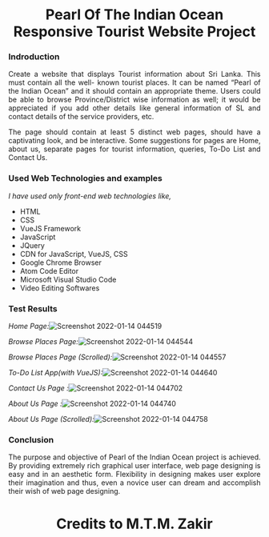 <h1 align="center">Pearl Of The Indian Ocean <br>Responsive Tourist Website Project</h1>

### Indroduction 
<p align="justify"> Create a website that displays Tourist information about Sri Lanka. This must contain all the well- known tourist places. It can be named “Pearl of the Indian Ocean” and it should contain an appropriate theme. Users could be able to browse Province/District wise information as well; it would be appreciated if you add other details like general information of SL and contact details of the service providers, etc.</p>
  
<p align="justify">The page should contain at least 5 distinct web pages, should have a captivating look, and be interactive. Some suggestions for pages are Home, about us, separate pages for tourist information, queries, To-Do List and Contact Us.<p>

### Used Web Technologies and examples
*I have used only front-end web technologies like,*
- HTML                        
- CSS                 
- VueJS Framework
- JavaScript
- JQuery
- CDN for JavaScript, VueJS, CSS
- Google Chrome Browser     
- Atom Code Editor    
- Microsoft Visual Studio Code
- Video Editing Softwares
  
### Test Results
*Home Page:*![Screenshot 2022-01-14 044519](https://user-images.githubusercontent.com/90142607/186636537-a3fb0c7e-9c22-42f3-8396-45cb0372ee93.png)

*Browse Places Page:*![Screenshot 2022-01-14 044544](https://user-images.githubusercontent.com/90142607/186636619-ce32aea3-481f-417c-8106-b123c91d1f10.png)

*Browse Places Page (Scrolled):*![Screenshot 2022-01-14 044557](https://user-images.githubusercontent.com/90142607/186636636-80780beb-ccdb-45cf-9efa-aa5c4e3b7309.png)

*To-Do List App(with VueJS):*![Screenshot 2022-01-14 044640](https://user-images.githubusercontent.com/90142607/186636670-3c47756d-1789-458c-9d50-1b000c724f43.png)

*Contact Us Page :*![Screenshot 2022-01-14 044702](https://user-images.githubusercontent.com/90142607/186636688-92971806-a40d-4e94-887a-3cf2f74f5b0c.png)

*About Us Page :*![Screenshot 2022-01-14 044740](https://user-images.githubusercontent.com/90142607/186636706-75c0a257-63a8-4748-88db-26cd55366f87.png)

*About Us Page (Scrolled):*![Screenshot 2022-01-14 044758](https://user-images.githubusercontent.com/90142607/186636749-034e3787-9ad1-4789-92f0-8f7919a860dc.png)


### Conclusion
<p align="justify">The purpose and objective of Pearl of the Indian Ocean project is achieved. By providing extremely rich graphical user interface, web page designing is easy and in an aesthetic form. Flexibility in designing makes user explore their imagination and thus, even a novice user can dream and accomplish their wish of web page designing.</p>


<h1 align="center">Credits to M.T.M. Zakir</h1>
